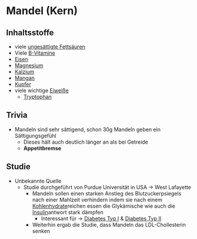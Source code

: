 # Mandel (Kern)


## Inhaltsstoffe
- viele [ungesättigte Fettsäuren](../Nahrungs_Inhaltsstoffe/Fettsäuren/ungesättigte_Fettsäuren/ungesättigte%20Fettsäuren.md)
- Viele [B-Vitamine](../Nahrungs_Inhaltsstoffe/Vitamine/B-Vitamine/B-Vitamine.md)
- [Eisen](../../Elemente_des_Periodensystems/Eisen.md)
- [Magnesium](../../Elemente_des_Periodensystems/Magnesium.md)
- [Kalzium](../../Elemente_des_Periodensystems/Kalzium.md)
- [Mangan](../../Elemente_des_Periodensystems/Mangan.md)
- [Kupfer](../../Elemente_des_Periodensystems/Kupfer.md)
- viele wichtige [Eiweiße](../Nahrungs_Inhaltsstoffe/Eiweiße/Eiweiße.md)
	- [Tryptophan](../Nahrungs_Inhaltsstoffe/Eiweiße/Tryptophan.md)

## Trivia
- Mandeln sind sehr sättigend, schon 30g Mandeln geben ein Sättigungsgefühl
	- Dieses hält auch deutlich länger an als bei Getreide
	- **Appetitbremse**

## Studie
- Unbekannte Quelle
	- Studie durchgeführt von Purdue Universität in USA -> West Lafayette
		- Mandeln sollen einen starken Anstieg des Blutzuckerpsiegels nach einer Mahlzeit verhindern indem sie nach einem [Kohlenhydrate](../Nahrungs_Inhaltsstoffe/Kohlenhydrate.md)reichen essen die Glykämische wie auch die [Insulin](../Nahrungs_Inhaltsstoffe/Hormone/Insulin.md)antwort stark dämpfen
			- Interessant für -> [Diabetes Typ I](../../Menschlicher_Körper/Verdauungssystem/Leiden/Diabetes/Diabetes%20Typ%201/Diabetes%20Typ%20I.md) & [Diabetes Typ II](../../Menschlicher_Körper/Verdauungssystem/Leiden/Diabetes/Diabetes%20Typ%20II.md)
		- Weiterhin ergab die Studie, dass Mandeln das LDL-Chollesterin senken